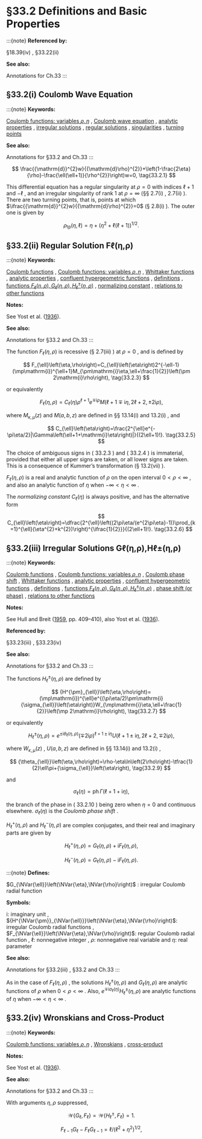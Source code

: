 # §33.2 Definitions and Basic Properties

:::{note}
**Referenced by:**

§18.39(iv) , §33.22(ii)

**See also:**

Annotations for Ch.33
:::


## §33.2(i) Coulomb Wave Equation

:::{note}
**Keywords:**

[Coulomb functions: variables $\rho,\eta$](http://dlmf.nist.gov/search/search?q=Coulomb%20functions%3A%20variables%20%CF%81%2C%CE%B7) , [Coulomb wave equation](http://dlmf.nist.gov/search/search?q=Coulomb%20wave%20equation) , [analytic properties](http://dlmf.nist.gov/search/search?q=analytic%20properties) , [irregular solutions](http://dlmf.nist.gov/search/search?q=irregular%20solutions) , [regular solutions](http://dlmf.nist.gov/search/search?q=regular%20solutions) , [singularities](http://dlmf.nist.gov/search/search?q=singularities) , [turning points](http://dlmf.nist.gov/search/search?q=turning%20points)

**See also:**

Annotations for §33.2 and Ch.33
:::


<a id="E1"></a>
$$
\frac{{\mathrm{d}}^{2}w}{{\mathrm{d}\rho}^{2}}+\left(1-\frac{2\eta}{\rho}-\frac{\ell(\ell+1)}{\rho^{2}}\right)w=0, \tag{33.2.1}
$$

This differential equation has a regular singularity at $\rho=0$ with indices $\ell+1$ and $-\ell$ , and an irregular singularity of rank 1 at $\rho=\infty$ (§§ 2.7(i) , 2.7(ii) ). There are two turning points, that is, points at which $\ifrac{{\mathrm{d}}^{2}w}{{\mathrm{d}\rho}^{2}}=0$ (§ 2.8(i) ). The outer one is given by


<a id="E2"></a>
$$
\rho_{\operatorname{tp}}\left(\eta,\ell\right)=\eta+(\eta^{2}+\ell(\ell+1))^{1/2}. \tag{33.2.2}
$$


## §33.2(ii) Regular Solution Fℓ⁡(η,ρ)

:::{note}
**Keywords:**

[Coulomb functions](http://dlmf.nist.gov/search/search?q=Coulomb%20functions) , [Coulomb functions: variables $\rho,\eta$](http://dlmf.nist.gov/search/search?q=Coulomb%20functions%3A%20variables%20%CF%81%2C%CE%B7) , [Whittaker functions](http://dlmf.nist.gov/search/search?q=Whittaker%20functions) , [analytic properties](http://dlmf.nist.gov/search/search?q=analytic%20properties) , [confluent hypergeometric functions](http://dlmf.nist.gov/search/search?q=confluent%20hypergeometric%20functions) , [definitions](http://dlmf.nist.gov/search/search?q=definitions) , [functions $F_{\ell}(\eta,\rho),G_{\ell}(\eta,\rho),{H^{\pm}_{\ell}}(\eta,\rho)$](http://dlmf.nist.gov/search/search?q=functions%20F%E2%84%93%28%CE%B7%2C%CF%81%29%2CG%E2%84%93%28%CE%B7%2C%CF%81%29%2CH%C2%B1%E2%84%93%28%CE%B7%2C%CF%81%29) , [normalizing constant](http://dlmf.nist.gov/search/search?q=normalizing%20constant) , [relations to other functions](http://dlmf.nist.gov/search/search?q=relations%20to%20other%20functions)

**Notes:**

See Yost et al. ([1936](./bib/Y.html#bib2473 "Coulomb wave functions in repulsive fields")).

**See also:**

Annotations for §33.2 and Ch.33
:::

The function $F_{\ell}\left(\eta,\rho\right)$ is recessive (§ 2.7(iii) ) at $\rho=0$ , and is defined by


<a id="E3"></a>
$$
F_{\ell}\left(\eta,\rho\right)=C_{\ell}\left(\eta\right)2^{-\ell-1}(\mp\mathrm{i})^{\ell+1}M_{\pm\mathrm{i}\eta,\ell+\frac{1}{2}}\left(\pm 2\mathrm{i}\rho\right), \tag{33.2.3}
$$

or equivalently


<a id="E4"></a>
$$
F_{\ell}\left(\eta,\rho\right)=C_{\ell}\left(\eta\right)\rho^{\ell+1}e^{\mp\mathrm{i}\rho}M\left(\ell+1\mp\mathrm{i}\eta,2\ell+2,\pm 2\mathrm{i}\rho\right), \tag{33.2.4}
$$

where $M_{\kappa,\mu}\left(z\right)$ and $M\left(a,b,z\right)$ are defined in §§ 13.14(i) and 13.2(i) , and


<a id="E5"></a>
$$
C_{\ell}\left(\eta\right)=\frac{2^{\ell}e^{-\pi\eta/2}|\Gamma\left(\ell+1+\mathrm{i}\eta\right)|}{(2\ell+1)!}. \tag{33.2.5}
$$

The choice of ambiguous signs in ( 33.2.3 ) and ( 33.2.4 ) is immaterial, provided that either all upper signs are taken, or all lower signs are taken. This is a consequence of Kummer’s transformation (§ 13.2(vii) ).

$F_{\ell}\left(\eta,\rho\right)$ is a real and analytic function of $\rho$ on the open interval $0<\rho<\infty$ , and also an analytic function of $\eta$ when $-\infty<\eta<\infty$ .

The *normalizing constant* $C_{\ell}\left(\eta\right)$ is always positive, and has the alternative form


<a id="E6"></a>
$$
C_{\ell}\left(\eta\right)=\dfrac{2^{\ell}\left((2\pi\eta/(e^{2\pi\eta}-1))\prod_{k=1}^{\ell}(\eta^{2}+k^{2})\right)^{\ifrac{1}{2}}}{(2\ell+1)!}. \tag{33.2.6}
$$


## §33.2(iii) Irregular Solutions Gℓ⁡(η,ρ),Hℓ±⁡(η,ρ)

:::{note}
**Keywords:**

[Coulomb functions](http://dlmf.nist.gov/search/search?q=Coulomb%20functions) , [Coulomb functions: variables $\rho,\eta$](http://dlmf.nist.gov/search/search?q=Coulomb%20functions%3A%20variables%20%CF%81%2C%CE%B7) , [Coulomb phase shift](http://dlmf.nist.gov/search/search?q=Coulomb%20phase%20shift) , [Whittaker functions](http://dlmf.nist.gov/search/search?q=Whittaker%20functions) , [analytic properties](http://dlmf.nist.gov/search/search?q=analytic%20properties) , [confluent hypergeometric functions](http://dlmf.nist.gov/search/search?q=confluent%20hypergeometric%20functions) , [definitions](http://dlmf.nist.gov/search/search?q=definitions) , [functions $F_{\ell}(\eta,\rho),G_{\ell}(\eta,\rho),{H^{\pm}_{\ell}}(\eta,\rho)$](http://dlmf.nist.gov/search/search?q=functions%20F%E2%84%93%28%CE%B7%2C%CF%81%29%2CG%E2%84%93%28%CE%B7%2C%CF%81%29%2CH%C2%B1%E2%84%93%28%CE%B7%2C%CF%81%29) , [phase shift (or phase)](http://dlmf.nist.gov/search/search?q=phase%20shift%20%28or%20phase%29) , [relations to other functions](http://dlmf.nist.gov/search/search?q=relations%20to%20other%20functions)

**Notes:**

See Hull and Breit ([1959](./bib/H.html#bib1110 "Coulomb Wave Functions"), pp. 409–410), also Yost et al. ([1936](./bib/Y.html#bib2473 "Coulomb wave functions in repulsive fields")).

**Referenced by:**

§33.23(iii) , §33.23(iv)

**See also:**

Annotations for §33.2 and Ch.33
:::

The functions ${H^{\pm}_{\ell}}\left(\eta,\rho\right)$ are defined by


<a id="E7"></a>
$$
{H^{\pm}_{\ell}}\left(\eta,\rho\right)=(\mp\mathrm{i})^{\ell}e^{(\pi\eta/2)\pm\mathrm{i}{\sigma_{\ell}}\left(\eta\right)}W_{\mp\mathrm{i}\eta,\ell+\frac{1}{2}}\left(\mp 2\mathrm{i}\rho\right), \tag{33.2.7}
$$

or equivalently


<a id="E8"></a>
$$
{H^{\pm}_{\ell}}\left(\eta,\rho\right)=e^{\pm\mathrm{i}{\theta_{\ell}}\left(\eta,\rho\right)}(\mp 2\mathrm{i}\rho)^{\ell+1\pm\mathrm{i}\eta}U\left(\ell+1\pm\mathrm{i}\eta,2\ell+2,\mp 2\mathrm{i}\rho\right), \tag{33.2.8}
$$

where $W_{\kappa,\mu}\left(z\right)$ , $U\left(a,b,z\right)$ are defined in §§ 13.14(i) and 13.2(i) ,


<a id="E9"></a>
$$
{\theta_{\ell}}\left(\eta,\rho\right)=\rho-\eta\ln\left(2\rho\right)-\tfrac{1}{2}\ell\pi+{\sigma_{\ell}}\left(\eta\right), \tag{33.2.9}
$$

and


<a id="E10"></a>
$$
{\sigma_{\ell}}\left(\eta\right)=\operatorname{ph}\Gamma\left(\ell+1+\mathrm{i}\eta\right), \tag{33.2.10}
$$

the branch of the phase in ( 33.2.10 ) being zero when $\eta=0$ and continuous elsewhere. ${\sigma_{\ell}}\left(\eta\right)$ is the *Coulomb phase shift* .

${H^{+}_{\ell}}\left(\eta,\rho\right)$ and ${H^{-}_{\ell}}\left(\eta,\rho\right)$ are complex conjugates, and their real and imaginary parts are given by

<a id="E11"></a>

<a id="Ex1"></a>
$$
\displaystyle{H^{+}_{\ell}}\left(\eta,\rho\right) \displaystyle=G_{\ell}\left(\eta,\rho\right)+\mathrm{i}F_{\ell}\left(\eta,\rho\right), \tag{33.2.11}
$$

<a id="Ex2"></a>
$$
\displaystyle{H^{-}_{\ell}}\left(\eta,\rho\right) \displaystyle=G_{\ell}\left(\eta,\rho\right)-\mathrm{i}F_{\ell}\left(\eta,\rho\right).
$$

:::{note}
**Defines:**

$G_{\NVar{\ell}}\left(\NVar{\eta},\NVar{\rho}\right)$ : irregular Coulomb radial function

**Symbols:**

$\mathrm{i}$: imaginary unit , ${H^{\NVar{\pm}}_{\NVar{\ell}}}\left(\NVar{\eta},\NVar{\rho}\right)$: irregular Coulomb radial functions , $F_{\NVar{\ell}}\left(\NVar{\eta},\NVar{\rho}\right)$: regular Coulomb radial function , $\ell$: nonnegative integer , $\rho$: nonnegative real variable and $\eta$: real parameter

**See also:**

Annotations for §33.2(iii) , §33.2 and Ch.33
:::

As in the case of $F_{\ell}\left(\eta,\rho\right)$ , the solutions ${H^{\pm}_{\ell}}\left(\eta,\rho\right)$ and $G_{\ell}\left(\eta,\rho\right)$ are analytic functions of $\rho$ when $0<\rho<\infty$ . Also, $e^{\mp\mathrm{i}{\sigma_{\ell}}\left(\eta\right)}{H^{\pm}_{\ell}}\left(\eta,\rho\right)$ are analytic functions of $\eta$ when $-\infty<\eta<\infty$ .


## §33.2(iv) Wronskians and Cross-Product

:::{note}
**Keywords:**

[Coulomb functions: variables $\rho,\eta$](http://dlmf.nist.gov/search/search?q=Coulomb%20functions%3A%20variables%20%CF%81%2C%CE%B7) , [Wronskians](http://dlmf.nist.gov/search/search?q=Wronskians) , [cross-product](http://dlmf.nist.gov/search/search?q=cross-product)

**Notes:**

See Yost et al. ([1936](./bib/Y.html#bib2473 "Coulomb wave functions in repulsive fields")).

**See also:**

Annotations for §33.2 and Ch.33
:::

With arguments $\eta,\rho$ suppressed,


<a id="E12"></a>
$$
\mathscr{W}\left\{G_{\ell},F_{\ell}\right\}=\mathscr{W}\left\{{H^{\pm}_{\ell}},F_{\ell}\right\}=1. \tag{33.2.12}
$$


<a id="E13"></a>
$$
F_{\ell-1}G_{\ell}-F_{\ell}G_{\ell-1}=\ell/(\ell^{2}+\eta^{2})^{1/2}, \tag{33.2.13}
$$

